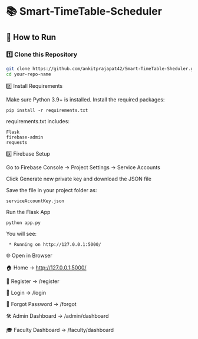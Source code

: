 # 📚 Smart-TimeTable-Scheduler

## 🚀 How to Run

### 1️⃣ Clone this Repository
```bash
git clone https://github.com/ankitprajapat42/Smart-TimeTable-Sheduler.git
cd your-repo-name
```
2️⃣ Install Requirements

Make sure Python 3.9+ is installed.
Install the required packages:
```
pip install -r requirements.txt
```

requirements.txt includes:
```
Flask
firebase-admin
requests
```
3️⃣ Firebase Setup

Go to Firebase Console → Project Settings → Service Accounts

Click Generate new private key and download the JSON file

Save the file in your project folder as:

```
serviceAccountKey.json
```

Run the Flask App
```
python app.py
```
You will see:
```
 * Running on http://127.0.0.1:5000/
```
🌐 Open in Browser

🏠 Home → http://127.0.0.1:5000/

📝 Register → /register

🔑 Login → /login

📩 Forgot Password → /forgot

🛠 Admin Dashboard → /admin/dashboard

🎓 Faculty Dashboard → /faculty/dashboard



